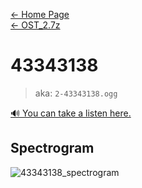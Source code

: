 [← Home Page](../../README.md)  
[← OST_2.7z](../ost_2-7z.md)

# 43343138
> aka: `2-43343138.ogg`

<a href="./audio/2-43343138.ogg" target="_blank">🔊 You can take a listen here.</a>

## Spectrogram
![43343138_spectrogram](https://user-images.githubusercontent.com/35247077/178098385-469527a8-6a28-4c94-aa76-90b3b381a34a.png)
